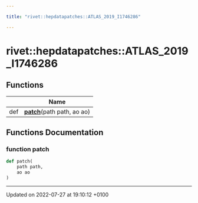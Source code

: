 ```yaml
---

title: "rivet::hepdatapatches::ATLAS_2019_I1746286"

---
```


# rivet::hepdatapatches::ATLAS_2019_I1746286



## Functions

|                | Name           |
| -------------- | -------------- |
| def | **[patch](http://example.org/namespaces/namespacerivet_1_1hepdatapatches_1_1atlas__2019__i1746286/#function-patch)**(path path, ao ao) |


## Functions Documentation

### function patch

```python
def patch(
    path path,
    ao ao
)
```






-------------------------------

Updated on 2022-07-27 at 19:10:12 +0100